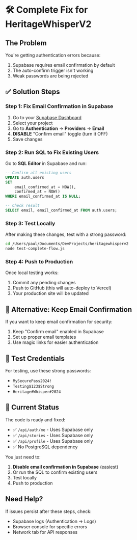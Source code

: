 # 🛠️ Complete Fix for HeritageWhisperV2

## The Problem
You're getting authentication errors because:
1. Supabase requires email confirmation by default
2. The auto-confirm trigger isn't working
3. Weak passwords are being rejected

## ✅ Solution Steps

### Step 1: Fix Email Confirmation in Supabase

1. Go to your [Supabase Dashboard](https://app.supabase.com)
2. Select your project
3. Go to **Authentication** → **Providers** → **Email**
4. **DISABLE** "Confirm email" toggle (turn it OFF)
5. Save changes

### Step 2: Run SQL to Fix Existing Users

Go to **SQL Editor** in Supabase and run:

```sql
-- Confirm all existing users
UPDATE auth.users
SET
    email_confirmed_at = NOW(),
    confirmed_at = NOW()
WHERE email_confirmed_at IS NULL;

-- Check result
SELECT email, email_confirmed_at FROM auth.users;
```

### Step 3: Test Locally

After making these changes, test with a strong password:

```bash
cd /Users/paul/Documents/DevProjects/heritagewhisperv2
node test-complete-flow.js
```

### Step 4: Push to Production

Once local testing works:

1. Commit any pending changes
2. Push to GitHub (this will auto-deploy to Vercel)
3. Your production site will be updated

## 🔐 Alternative: Keep Email Confirmation

If you want to keep email confirmation for security:

1. Keep "Confirm email" enabled in Supabase
2. Set up proper email templates
3. Use magic links for easier authentication

## 📝 Test Credentials

For testing, use these strong passwords:
- `MySecurePass2024!`
- `Testing$123$Strong`
- `Heritage#Whisper#2024`

## 🚨 Current Status

The code is ready and fixed:
- ✅ `/api/auth/me` - Uses Supabase only
- ✅ `/api/stories` - Uses Supabase only
- ✅ `/api/profile` - Uses Supabase only
- ✅ No PostgreSQL dependency

You just need to:
1. **Disable email confirmation in Supabase** (easiest)
2. Or run the SQL to confirm existing users
3. Test locally
4. Push to production

## Need Help?

If issues persist after these steps, check:
- Supabase logs (Authentication → Logs)
- Browser console for specific errors
- Network tab for API responses